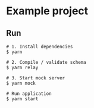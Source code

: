 # Example project

## Run
```
# 1. Install dependencies
$ yarn
 
# 2. Compile / validate schema
$ yarn relay
 
# 3. Start mock server
$ yarn mock
 
# Run application
$ yarn start
```
